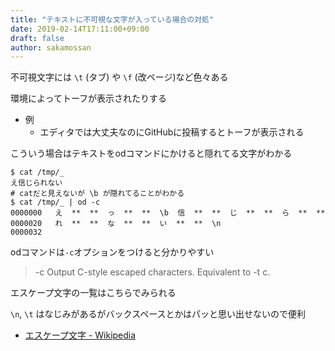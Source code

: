 ```yaml
---
title: "テキストに不可視な文字が入っている場合の対処"
date: 2019-02-14T17:11:00+09:00
draft: false
author: sakamossan
---
```


不可視文字には `\t` (タブ) や `\f` (改ページ)など色々ある

環境によってトーフが表示されたりする

- 例
    - エディタでは大丈夫なのにGitHubに投稿するとトーフが表示される

こういう場合はテキストをodコマンドにかけると隠れてる文字がわかる

```console
$ cat /tmp/_
え信じられない
# catだと見えないが \b が隠れてることがわかる
$ cat /tmp/_ | od -c
0000000   え  **  **  っ  **  **  \b  信  **  **  じ  **  **  ら  **  **
0000020   れ  **  **  な  **  **  い  **  **  \n
0000032
```

odコマンドは`-c`オプションをつけると分かりやすい

> -c Output C-style escaped characters.  Equivalent to -t c.

エスケープ文字の一覧はこちらでみられる

`\n`, `\t` はなじみがあるがバックスペースとかはパッと思い出せないので便利

- [エスケープ文字 - Wikipedia](https://ja.wikipedia.org/wiki/%E3%82%A8%E3%82%B9%E3%82%B1%E3%83%BC%E3%83%97%E6%96%87%E5%AD%97)


